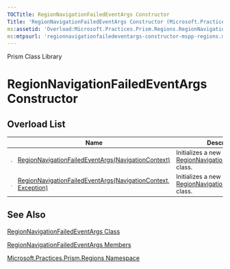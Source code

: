 ```yaml
---
TOCTitle: RegionNavigationFailedEventArgs Constructor
Title: 'RegionNavigationFailedEventArgs Constructor (Microsoft.Practices.Prism.Regions)'
ms:assetid: 'Overload:Microsoft.Practices.Prism.Regions.RegionNavigationFailedEventArgs.\#ctor'
ms:mtpsurl: 'regionnavigationfailedeventargs-constructor-mspp-regions.md'
---
```


Prism Class Library

RegionNavigationFailedEventArgs Constructor
===========================================

Overload List
-------------

<span id="overloadMembersTableToggle"></span>
<table>

<thead>
<tr class="header">
<th> </th>
<th>Name</th>
<th>Description</th>
</tr>
</thead>
<tbody>
<tr class="odd">
<td><img src="images/public-method.gif" title="Public method" /></td>
<td><a href="https://msdn.microsoft.com/library/microsoft.practices.prism.regions.regionnavigationfailedeventargs.">RegionNavigationFailedEventArgs(NavigationContext)</a></td>
<td><div class="summary">
Initializes a new instance of the <a href="https://msdn.microsoft.com/library/microsoft.practices.prism.regions.regionnavigationeventargs">RegionNavigationEventArgs</a> class.
</div></td>
</tr>
<tr class="even">
<td><img src="images/public-method.gif" title="Public method" /></td>
<td><a href="https://msdn.microsoft.com/library/microsoft.practices.prism.regions.regionnavigationfailedeventargs.">RegionNavigationFailedEventArgs(NavigationContext, Exception)</a></td>
<td><div class="summary">
Initializes a new instance of the <a href="https://msdn.microsoft.com/library/microsoft.practices.prism.regions.regionnavigationfailedeventargs">RegionNavigationFailedEventArgs</a> class.
</div></td>
</tr>
</tbody>
</table>

See Also
--------


[RegionNavigationFailedEventArgs Class](https://msdn.microsoft.com/library/microsoft.practices.prism.regions.regionnavigationfailedeventargs)

[RegionNavigationFailedEventArgs Members](https://msdn.microsoft.com/allmembers.t:microsoft.practices.prism.regions.regionnavigationfailedeventargs)

[Microsoft.Practices.Prism.Regions Namespace](https://msdn.microsoft.com/library/microsoft.practices.prism.regions)
